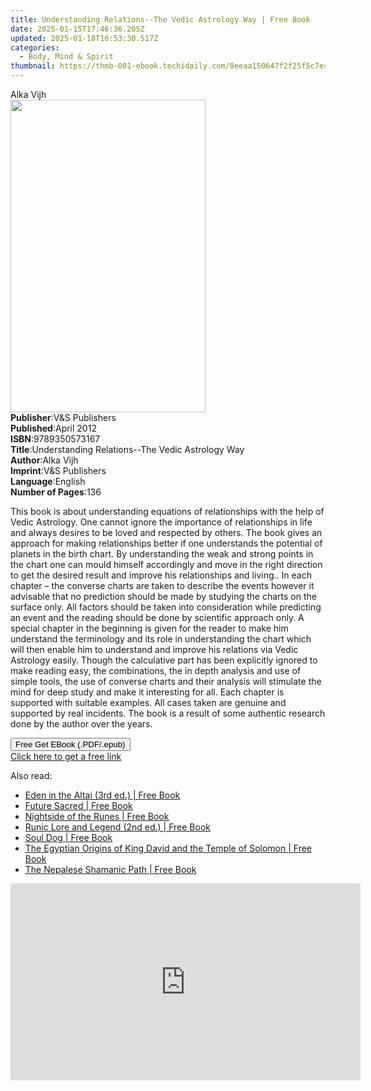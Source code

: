```yaml
---
title: Understanding Relations--The Vedic Astrology Way | Free Book
date: 2025-01-15T17:46:36.205Z
updated: 2025-01-18T16:53:30.517Z
categories:
  - Body, Mind & Spirit
thumbnail: https://thmb-001-ebook.techidaily.com/8eeaa150647f2f25f5c7e4b18c1833b7b770324aef4f86ec210dd228f09376c2.jpg
---
```

<main id="book-container">
  <div class="flex flex-col">
    <div class="book-brief flex-1 py-6 px-4 sm:p-6 md:py-10 md:px-8">
      <!-- brief-->
      <div class="book-brief-main">Alka Vijh</div>
    </div>
    <div
      class="book-meta-info flex-1 grid gap-4 col-start-1 col-end-3 row-start-1 sm:mb-6 sm:grid-cols-4 lg:gap-6 lg:col-start-2 lg:row-end-6 lg:row-span-6 lg:mb-0"
    >
      <div
        class="book-meta-info-left place-content-center mt-4 p-4 text-sm leading-6 col-start-2 col-span-2 dark:text-slate-400"
      >
        <img
          class="w-full h-500 object-cover rounded-lg sm:h-255 sm:col-span-2 lg:col-span-full"
          src="https://img-001-ebook.techidaily.com/c7715dea8fbe9e4628fa975000c61c9ded0c95f37d1f229c48805e75f2cce389.jpg"
          alt=""
          width="312"
          height="500"
        />
      </div>
      <div
        class="book-meta-info-right mt-2 col-start-1 row-start-2 col-span-3 self-center"
      >
        <!-- meta data  -->
        <div class="flex flex-col px-4 md:px-8">
          <div class="flex-1">
            <strong>Publisher</strong>:<span class="px-2"
              >V&amp;S Publishers</span
            >
          </div>
          <div class="flex-1">
            <strong>Published</strong>:<span class="px-2">April 2012</span>
          </div>
          <div class="flex-1">
            <strong>ISBN</strong>:<span class="px-2">9789350573167</span>
          </div>
          <div class="flex-1">
            <strong>Title</strong>:<span class="px-2"
              >Understanding Relations--The Vedic Astrology Way</span
            >
          </div>
          <div class="flex-1">
            <strong>Author</strong>:<span class="px-2">Alka Vijh</span>
          </div>
          <div class="flex-1">
            <strong>Imprint</strong>:<span class="px-2"
              >V&amp;S Publishers</span
            >
          </div>
          <div class="flex-1">
            <strong>Language</strong>:<span class="px-2">English</span>
          </div>
          <div class="flex-1">
            <strong>Number of Pages</strong>:<span class="px-2">136</span>
          </div>
        </div>
      </div>
    </div>
    <div class="book-description flex-1 py-6 px-4 sm:p-6 md:py-10 md:px-8">
      <div class="book-description-main">
        <div accordion-content="" id="description">
          <p>
            This book is about understanding equations of relationships with the
            help of Vedic Astrology. One cannot ignore the importance of
            relationships in life and always desires to be loved and respected
            by others. The book gives an approach for making relationships
            better if one understands the potential of planets in the birth
            chart. By understanding the weak and strong points in the chart one
            can mould himself accordingly and move in the right direction to get
            the desired result and improve his relationships and living.. In
            each chapter – the converse charts are taken to describe the events
            however it advisable that no prediction should be made by studying
            the charts on the surface only. All factors should be taken into
            consideration while predicting an event and the reading should be
            done by scientific approach only. A special chapter in the beginning
            is given for the reader to make him understand the terminology and
            its role in understanding the chart which will then enable him to
            understand and improve his relations via Vedic Astrology easily.
            Though the calculative part has been explicitly ignored to make
            reading easy, the combinations, the in depth analysis and use of
            simple tools, the use of converse charts and their analysis will
            stimulate the mind for deep study and make it interesting for all.
            Each chapter is supported with suitable examples. All cases taken
            are genuine and supported by real incidents. The book is a result of
            some authentic research done by the author over the years.
          </p>
        </div>
        <div class="accordion-fader"></div>
      </div>
    </div>
    <div class="book-excerpts flex-1 py-6 px-4 sm:p-6 md:py-10 md:px-8"></div>
    <div
      class="book-about-author flex-1 py-6 px-4 sm:p-6 md:py-10 md:px-8"
    ></div>
    <div class="book-free-get flex-1 py-6 px-4 sm:p-6 md:py-10 md:px-8">
      <button
        id="btn-free-get"
        class="bg-blue-500 hover:bg-blue-700 text-white font-bold py-2 px-4 rounded"
      >
        Free Get EBook (.PDF/.epub)
      </button>
      <div id="countdown-display" class="px-2 text-lg mt-2"></div>
      <a
        id="free-link"
        class="hidden bg-blue-500 hover:bg-blue-700 text-white font-bold py-2 px-4 rounded"
        href="https://www.ebooks.com/en-us/book/2186793/understanding-relations-the-vedic-astrology-way/alka-vijh/"
        target="_blank"
        >Click here to get a free link</a
      >
    </div>
    <script>
      let countdownTime = 0;
      let countdownInterval = null;
      document
        .getElementById('btn-free-get')
        .addEventListener('click', startCountdown);
      function startCountdown() {
        countdownTime = new Date().getTime() + 60000 * 3;
        countdownInterval = setInterval(updateCountdown, 1000);
        document.getElementById('btn-free-get').disabled = true;
        document
          .getElementById('btn-free-get')
          .classList.add('bg-gray-500', 'cursor-not-allowed');
      }
      function updateCountdown() {
        let currentTime = new Date().getTime();
        let timeLeft = countdownTime - currentTime;
        let secondsLeft = Math.floor(timeLeft / 1000);
        document.getElementById('countdown-display').innerHTML =
          `Remaining time: ${secondsLeft} seconds.`;
        if (secondsLeft <= 0) {
          clearInterval(countdownInterval);
          document.getElementById('btn-free-get').classList.add('hidden');
          document.getElementById('free-link').classList.remove('hidden');
          document.getElementById('countdown-display').innerHTML = '';
        }
      }
    </script>
  </div>
</main>

<ins class="adsbygoogle"
      style="display:block"
      data-ad-client="ca-pub-7571918770474297"
      data-ad-slot="8358498916"
      data-ad-format="auto"
      data-full-width-responsive="true"></ins>
    

<span class="atpl-alsoreadstyle">Also read:</span>
<div><ul>
<li><a href="https://novels-ebooks.techidaily.com/96164931-9781591433224-eden-in-the-altai-3rd-ed/"><u>Eden in the Altai (3rd ed.) | Free Book</u></a></li>
<li><a href="https://novels-ebooks.techidaily.com/96164934-9781620557693-future-sacred/"><u>Future Sacred | Free Book</u></a></li>
<li><a href="https://novels-ebooks.techidaily.com/96164927-9781620557754-nightside-of-the-runes/"><u>Nightside of the Runes | Free Book</u></a></li>
<li><a href="https://novels-ebooks.techidaily.com/96164932-9781620557570-runic-lore-and-legend-2nd-ed/"><u>Runic Lore and Legend (2nd ed.) | Free Book</u></a></li>
<li><a href="https://novels-ebooks.techidaily.com/96164928-9781591433279-soul-dog/"><u>Soul Dog | Free Book</u></a></li>
<li><a href="https://novels-ebooks.techidaily.com/96164930-9781591433026-the-egyptian-origins-of-king-david-and-the-temple-of-solomon/"><u>The Egyptian Origins of King David and the Temple of Solomon | Free Book</u></a></li>
<li><a href="https://novels-ebooks.techidaily.com/96164933-9781620557952-the-nepalese-shamanic-path/"><u>The Nepalese Shamanic Path | Free Book</u></a></li>
</ul></div>

<!-- affiliate ads begin -->
<iframe width="560" height="315" src="https://www.youtube.com/embed/1KKovVi9epE?si=EF7KA7b4KsEpWA-M" title="YouTube video player" frameborder="0" allow="accelerometer; autoplay; clipboard-write; encrypted-media; gyroscope; picture-in-picture; web-share" referrerpolicy="strict-origin-when-cross-origin" allowfullscreen></iframe>
<!-- affiliate ads end -->

